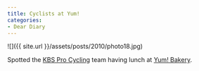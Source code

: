 ```yaml
---
title: Cyclists at Yum!
categories:
- Dear Diary
---
```


![]({{ site.url }}/assets/posts/2010/photo18.jpg)
  



Spotted the [KBS Pro Cycling](http://www.kbsprocycling.com/) team having lunch at [Yum! Bakery](http://www.yumkitchen.com/).
